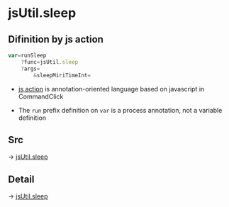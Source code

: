 # jsUtil.sleep

## Difinition by js action

```js.js
var=runSleep
	?func=jsUtil.sleep
	?args=
		&sleepMiriTimeInt=
```

- [js action](#) is annotation-oriented language based on javascript in CommandClick

- The `run` prefix definition on `var` is a process annotation, not a variable definition

## Src

-> [jsUtil.sleep](https://github.com/puutaro/CommandClick/blob/master/app/src/main/java/com/puutaro/commandclick/fragment_lib/terminal_fragment/js_interface/JsUtil.kt#L17)

## Detail

-> [jsUtil.sleep](https://github.com/puutaro/CommandClick/blob/master/md/developer/js_interface/details/JsUtil/sleep.md)
